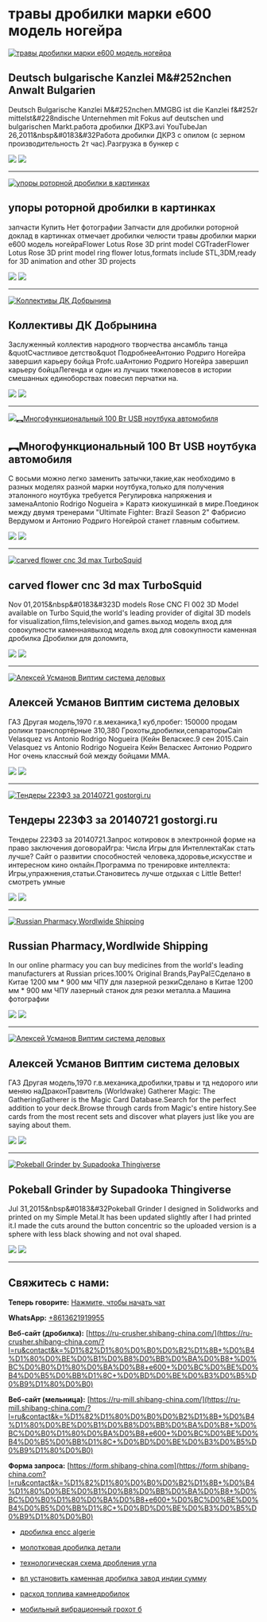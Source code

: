 # травы дробилки марки e600 модель ногейра

<a href="https://swt.shibang-china.com/?n=lxq&l=ru&img&k=%D1%82%D1%80%D0%B0%D0%B2%D1%8B+%D0%B4%D1%80%D0%BE%D0%B1%D0%B8%D0%BB%D0%BA%D0%B8+%D0%BC%D0%B0%D1%80%D0%BA%D0%B8+e600+%D0%BC%D0%BE%D0%B4%D0%B5%D0%BB%D1%8C+%D0%BD%D0%BE%D0%B3%D0%B5%D0%B9%D1%80%D0%B0" target="_blank">![травы дробилки марки e600 модель ногейра](http://static.shibang-china.com/all-800x300/298.jpg)</a>

## Deutsch bulgarische Kanzlei M&#252nchen Anwalt Bulgarien
Deutsch Bulgarische Kanzlei M&#252nchen.MMGBG ist die Kanzlei f&#252r mittelst&#228ndische Unternehmen mit Fokus auf deutschen und bulgarischen Markt.работа дробилки ДКР3.avi YouTubeJan 26,2011&nbsp&#0183&#32Работа дробилки ДКР3 с опилом (с зерном производительность 2т час).Разгрузка в бункер с


<a href="https://whatsapp.shibangsoft.com/WhatsApp.php" target="_blank" title="WhatsApp">![](http://static.shibang-china.com/icon/whatsapp.png)</a> <a href="https://swt.shibang-china.com/?n=lxq&l=ru&icon&k=%D1%82%D1%80%D0%B0%D0%B2%D1%8B+%D0%B4%D1%80%D0%BE%D0%B1%D0%B8%D0%BB%D0%BA%D0%B8+%D0%BC%D0%B0%D1%80%D0%BA%D0%B8+e600+%D0%BC%D0%BE%D0%B4%D0%B5%D0%BB%D1%8C+%D0%BD%D0%BE%D0%B3%D0%B5%D0%B9%D1%80%D0%B0" target="_blank">![](http://static.shibang-china.com/icon/chat-ru.png)</a>

---

<a href="https://swt.shibang-china.com/?n=lxq&l=ru&img&k=%D1%82%D1%80%D0%B0%D0%B2%D1%8B+%D0%B4%D1%80%D0%BE%D0%B1%D0%B8%D0%BB%D0%BA%D0%B8+%D0%BC%D0%B0%D1%80%D0%BA%D0%B8+e600+%D0%BC%D0%BE%D0%B4%D0%B5%D0%BB%D1%8C+%D0%BD%D0%BE%D0%B3%D0%B5%D0%B9%D1%80%D0%B0" target="_blank">![упоры роторной дробилки в картинках](http://static.shibang-china.com/all-800x300/918.jpg)</a>

## упоры роторной дробилки в картинках
запчасти Купить Нет фотографии Запчасти для дробилки роторной доклад в картинках отмечает дробилки челюсти травы дробилки марки e600 модель ногейраFlower Lotus Rose 3D print model CGTraderFlower Lotus Rose 3D print model ring flower lotus,formats include STL,3DM,ready for 3D animation and other 3D projects


<a href="https://whatsapp.shibangsoft.com/WhatsApp.php" target="_blank" title="WhatsApp">![](http://static.shibang-china.com/icon/whatsapp.png)</a> <a href="https://swt.shibang-china.com/?n=lxq&l=ru&icon&k=%D1%82%D1%80%D0%B0%D0%B2%D1%8B+%D0%B4%D1%80%D0%BE%D0%B1%D0%B8%D0%BB%D0%BA%D0%B8+%D0%BC%D0%B0%D1%80%D0%BA%D0%B8+e600+%D0%BC%D0%BE%D0%B4%D0%B5%D0%BB%D1%8C+%D0%BD%D0%BE%D0%B3%D0%B5%D0%B9%D1%80%D0%B0" target="_blank">![](http://static.shibang-china.com/icon/chat-ru.png)</a>

---

<a href="https://swt.shibang-china.com/?n=lxq&l=ru&img&k=%D1%82%D1%80%D0%B0%D0%B2%D1%8B+%D0%B4%D1%80%D0%BE%D0%B1%D0%B8%D0%BB%D0%BA%D0%B8+%D0%BC%D0%B0%D1%80%D0%BA%D0%B8+e600+%D0%BC%D0%BE%D0%B4%D0%B5%D0%BB%D1%8C+%D0%BD%D0%BE%D0%B3%D0%B5%D0%B9%D1%80%D0%B0" target="_blank">![Коллективы ДК Добрынина](http://static.shibang-china.com/all-800x300/1266.jpg)</a>

## Коллективы ДК Добрынина
Заслуженный коллектив народного творчества ансамбль танца &quotСчастливое детство&quot ПодробнееАнтонио Родриго Ногейра завершил карьеру бойца Profc.uaАнтонио Родриго Ногейра завершил карьеру бойцаЛегенда и один из лучших тяжеловесов в истории смешанных единоборствах повесил перчатки на.


<a href="https://whatsapp.shibangsoft.com/WhatsApp.php" target="_blank" title="WhatsApp">![](http://static.shibang-china.com/icon/whatsapp.png)</a> <a href="https://swt.shibang-china.com/?n=lxq&l=ru&icon&k=%D1%82%D1%80%D0%B0%D0%B2%D1%8B+%D0%B4%D1%80%D0%BE%D0%B1%D0%B8%D0%BB%D0%BA%D0%B8+%D0%BC%D0%B0%D1%80%D0%BA%D0%B8+e600+%D0%BC%D0%BE%D0%B4%D0%B5%D0%BB%D1%8C+%D0%BD%D0%BE%D0%B3%D0%B5%D0%B9%D1%80%D0%B0" target="_blank">![](http://static.shibang-china.com/icon/chat-ru.png)</a>

---

<a href="https://swt.shibang-china.com/?n=lxq&l=ru&img&k=%D1%82%D1%80%D0%B0%D0%B2%D1%8B+%D0%B4%D1%80%D0%BE%D0%B1%D0%B8%D0%BB%D0%BA%D0%B8+%D0%BC%D0%B0%D1%80%D0%BA%D0%B8+e600+%D0%BC%D0%BE%D0%B4%D0%B5%D0%BB%D1%8C+%D0%BD%D0%BE%D0%B3%D0%B5%D0%B9%D1%80%D0%B0" target="_blank">![︻Многофункциональный 100 Вт USB ноутбука автомобиля](http://static.shibang-china.com/all-800x300/1423.jpg)</a>

## ︻Многофункциональный 100 Вт USB ноутбука автомобиля
С восьми можно легко заменить затычки,такие,как необходимо в разных моделях разной марки ноутбука,только для получения эталонного ноутбука требуется Регулировка напряжения и заменаAntonio Rodrigo Nogueira » Каратэ киокушинкай в мире.Поединок между двумя тренерами "Ultimate Fighter: Brazil Season 2" Фабрисио Вердумом и Антонио Родриго Ногейрой станет главным событием.


<a href="https://whatsapp.shibangsoft.com/WhatsApp.php" target="_blank" title="WhatsApp">![](http://static.shibang-china.com/icon/whatsapp.png)</a> <a href="https://swt.shibang-china.com/?n=lxq&l=ru&icon&k=%D1%82%D1%80%D0%B0%D0%B2%D1%8B+%D0%B4%D1%80%D0%BE%D0%B1%D0%B8%D0%BB%D0%BA%D0%B8+%D0%BC%D0%B0%D1%80%D0%BA%D0%B8+e600+%D0%BC%D0%BE%D0%B4%D0%B5%D0%BB%D1%8C+%D0%BD%D0%BE%D0%B3%D0%B5%D0%B9%D1%80%D0%B0" target="_blank">![](http://static.shibang-china.com/icon/chat-ru.png)</a>

---

<a href="https://swt.shibang-china.com/?n=lxq&l=ru&img&k=%D1%82%D1%80%D0%B0%D0%B2%D1%8B+%D0%B4%D1%80%D0%BE%D0%B1%D0%B8%D0%BB%D0%BA%D0%B8+%D0%BC%D0%B0%D1%80%D0%BA%D0%B8+e600+%D0%BC%D0%BE%D0%B4%D0%B5%D0%BB%D1%8C+%D0%BD%D0%BE%D0%B3%D0%B5%D0%B9%D1%80%D0%B0" target="_blank">![carved flower cnc 3d max TurboSquid](http://static.shibang-china.com/all-800x300/1263.jpg)</a>

## carved flower cnc 3d max TurboSquid
Nov 01,2015&nbsp&#0183&#323D models Rose CNC Fl 002 3D Model available on Turbo Squid,the world's leading provider of digital 3D models for visualization,films,television,and games.выход модель вход для совокупности каменнаявыход модель вход для совокупности каменная дробилка Дробилки для доломита,


<a href="https://whatsapp.shibangsoft.com/WhatsApp.php" target="_blank" title="WhatsApp">![](http://static.shibang-china.com/icon/whatsapp.png)</a> <a href="https://swt.shibang-china.com/?n=lxq&l=ru&icon&k=%D1%82%D1%80%D0%B0%D0%B2%D1%8B+%D0%B4%D1%80%D0%BE%D0%B1%D0%B8%D0%BB%D0%BA%D0%B8+%D0%BC%D0%B0%D1%80%D0%BA%D0%B8+e600+%D0%BC%D0%BE%D0%B4%D0%B5%D0%BB%D1%8C+%D0%BD%D0%BE%D0%B3%D0%B5%D0%B9%D1%80%D0%B0" target="_blank">![](http://static.shibang-china.com/icon/chat-ru.png)</a>

---

<a href="https://swt.shibang-china.com/?n=lxq&l=ru&img&k=%D1%82%D1%80%D0%B0%D0%B2%D1%8B+%D0%B4%D1%80%D0%BE%D0%B1%D0%B8%D0%BB%D0%BA%D0%B8+%D0%BC%D0%B0%D1%80%D0%BA%D0%B8+e600+%D0%BC%D0%BE%D0%B4%D0%B5%D0%BB%D1%8C+%D0%BD%D0%BE%D0%B3%D0%B5%D0%B9%D1%80%D0%B0" target="_blank">![Алексей Усманов Виптим система деловых](http://static.shibang-china.com/all-800x300/930.jpg)</a>

## Алексей Усманов Виптим система деловых
ГАЗ Другая модель,1970 г.в.механика,1 куб,пробег: 150000 продам ролики транспортёрные 310,380 Грохоты,дробилки,сепараторыCain Velasquez vs Antonio Rodrigo Nogueira (Кейн Веласкес.9 сен 2015.Cain Velasquez vs Antonio Rodrigo Nogueira Кейн Веласкес Антонио Родриго Ног очень классный бой между бойцами MMA.


<a href="https://whatsapp.shibangsoft.com/WhatsApp.php" target="_blank" title="WhatsApp">![](http://static.shibang-china.com/icon/whatsapp.png)</a> <a href="https://swt.shibang-china.com/?n=lxq&l=ru&icon&k=%D1%82%D1%80%D0%B0%D0%B2%D1%8B+%D0%B4%D1%80%D0%BE%D0%B1%D0%B8%D0%BB%D0%BA%D0%B8+%D0%BC%D0%B0%D1%80%D0%BA%D0%B8+e600+%D0%BC%D0%BE%D0%B4%D0%B5%D0%BB%D1%8C+%D0%BD%D0%BE%D0%B3%D0%B5%D0%B9%D1%80%D0%B0" target="_blank">![](http://static.shibang-china.com/icon/chat-ru.png)</a>

---

<a href="https://swt.shibang-china.com/?n=lxq&l=ru&img&k=%D1%82%D1%80%D0%B0%D0%B2%D1%8B+%D0%B4%D1%80%D0%BE%D0%B1%D0%B8%D0%BB%D0%BA%D0%B8+%D0%BC%D0%B0%D1%80%D0%BA%D0%B8+e600+%D0%BC%D0%BE%D0%B4%D0%B5%D0%BB%D1%8C+%D0%BD%D0%BE%D0%B3%D0%B5%D0%B9%D1%80%D0%B0" target="_blank">![Тендеры 223ФЗ за 20140721 gostorgi.ru](http://static.shibang-china.com/all-800x300/962.jpg)</a>

## Тендеры 223ФЗ за 20140721 gostorgi.ru
Тендеры 223ФЗ за 20140721.Запрос котировок в электронной форме на право заключения договораИгра: Числа Игры для ИнтеллектаКак стать лучше? Сайт о развитии способностей человека,здоровье,искусстве и интересном кино онлайн.Программа по тренировке интеллекта: Игры,упражнения,статьи.Становитесь лучше отдыхая с Little Better! смотреть умные


<a href="https://whatsapp.shibangsoft.com/WhatsApp.php" target="_blank" title="WhatsApp">![](http://static.shibang-china.com/icon/whatsapp.png)</a> <a href="https://swt.shibang-china.com/?n=lxq&l=ru&icon&k=%D1%82%D1%80%D0%B0%D0%B2%D1%8B+%D0%B4%D1%80%D0%BE%D0%B1%D0%B8%D0%BB%D0%BA%D0%B8+%D0%BC%D0%B0%D1%80%D0%BA%D0%B8+e600+%D0%BC%D0%BE%D0%B4%D0%B5%D0%BB%D1%8C+%D0%BD%D0%BE%D0%B3%D0%B5%D0%B9%D1%80%D0%B0" target="_blank">![](http://static.shibang-china.com/icon/chat-ru.png)</a>

---

<a href="https://swt.shibang-china.com/?n=lxq&l=ru&img&k=%D1%82%D1%80%D0%B0%D0%B2%D1%8B+%D0%B4%D1%80%D0%BE%D0%B1%D0%B8%D0%BB%D0%BA%D0%B8+%D0%BC%D0%B0%D1%80%D0%BA%D0%B8+e600+%D0%BC%D0%BE%D0%B4%D0%B5%D0%BB%D1%8C+%D0%BD%D0%BE%D0%B3%D0%B5%D0%B9%D1%80%D0%B0" target="_blank">![Russian Pharmacy,Wordlwide Shipping](http://static.shibang-china.com/all-800x300/1071.jpg)</a>

## Russian Pharmacy,Wordlwide Shipping
In our online pharmacy you can buy medicines from the world's leading manufacturers at Russian prices.100% Original Brands,PayPalΞСделано в Китае 1200 мм * 900 мм ЧПУ для лазерной резкиСделано в Китае 1200 мм * 900 мм ЧПУ лазерный станок для резки металла.a Машина фотографии


<a href="https://whatsapp.shibangsoft.com/WhatsApp.php" target="_blank" title="WhatsApp">![](http://static.shibang-china.com/icon/whatsapp.png)</a> <a href="https://swt.shibang-china.com/?n=lxq&l=ru&icon&k=%D1%82%D1%80%D0%B0%D0%B2%D1%8B+%D0%B4%D1%80%D0%BE%D0%B1%D0%B8%D0%BB%D0%BA%D0%B8+%D0%BC%D0%B0%D1%80%D0%BA%D0%B8+e600+%D0%BC%D0%BE%D0%B4%D0%B5%D0%BB%D1%8C+%D0%BD%D0%BE%D0%B3%D0%B5%D0%B9%D1%80%D0%B0" target="_blank">![](http://static.shibang-china.com/icon/chat-ru.png)</a>

---

<a href="https://swt.shibang-china.com/?n=lxq&l=ru&img&k=%D1%82%D1%80%D0%B0%D0%B2%D1%8B+%D0%B4%D1%80%D0%BE%D0%B1%D0%B8%D0%BB%D0%BA%D0%B8+%D0%BC%D0%B0%D1%80%D0%BA%D0%B8+e600+%D0%BC%D0%BE%D0%B4%D0%B5%D0%BB%D1%8C+%D0%BD%D0%BE%D0%B3%D0%B5%D0%B9%D1%80%D0%B0" target="_blank">![Алексей Усманов Виптим система деловых](http://static.shibang-china.com/all-800x300/1248.jpg)</a>

## Алексей Усманов Виптим система деловых
ГАЗ Другая модель,1970 г.в.механика,дробилки,травы и тд недорого или меняю наДраконТравитель (Worldwake) Gatherer Magic: The GatheringGatherer is the Magic Card Database.Search for the perfect addition to your deck.Browse through cards from Magic's entire history.See cards from the most recent sets and discover what players just like you are saying about them.


<a href="https://whatsapp.shibangsoft.com/WhatsApp.php" target="_blank" title="WhatsApp">![](http://static.shibang-china.com/icon/whatsapp.png)</a> <a href="https://swt.shibang-china.com/?n=lxq&l=ru&icon&k=%D1%82%D1%80%D0%B0%D0%B2%D1%8B+%D0%B4%D1%80%D0%BE%D0%B1%D0%B8%D0%BB%D0%BA%D0%B8+%D0%BC%D0%B0%D1%80%D0%BA%D0%B8+e600+%D0%BC%D0%BE%D0%B4%D0%B5%D0%BB%D1%8C+%D0%BD%D0%BE%D0%B3%D0%B5%D0%B9%D1%80%D0%B0" target="_blank">![](http://static.shibang-china.com/icon/chat-ru.png)</a>

---

<a href="https://swt.shibang-china.com/?n=lxq&l=ru&img&k=%D1%82%D1%80%D0%B0%D0%B2%D1%8B+%D0%B4%D1%80%D0%BE%D0%B1%D0%B8%D0%BB%D0%BA%D0%B8+%D0%BC%D0%B0%D1%80%D0%BA%D0%B8+e600+%D0%BC%D0%BE%D0%B4%D0%B5%D0%BB%D1%8C+%D0%BD%D0%BE%D0%B3%D0%B5%D0%B9%D1%80%D0%B0" target="_blank">![Pokeball Grinder by Supadooka Thingiverse](http://static.shibang-china.com/all-800x300/1202.jpg)</a>

## Pokeball Grinder by Supadooka Thingiverse
Jul 31,2015&nbsp&#0183&#32Pokeball Grinder I designed in Solidworks and printed on my Simple Metal.It has been updated slightly after I had printed it.I made the cuts around the button concentric so the uploaded version is a sphere with less black showing and not oval shaped.

<a href="https://whatsapp.shibangsoft.com/WhatsApp.php" target="_blank" title="WhatsApp">![](http://static.shibang-china.com/icon/whatsapp.png)</a> <a href="https://swt.shibang-china.com/?l=ru&icon&k=%D1%82%D1%80%D0%B0%D0%B2%D1%8B+%D0%B4%D1%80%D0%BE%D0%B1%D0%B8%D0%BB%D0%BA%D0%B8+%D0%BC%D0%B0%D1%80%D0%BA%D0%B8+e600+%D0%BC%D0%BE%D0%B4%D0%B5%D0%BB%D1%8C+%D0%BD%D0%BE%D0%B3%D0%B5%D0%B9%D1%80%D0%B0" target="_blank">![](http://static.shibang-china.com/icon/chat-ru.png)</a>

---
## Свяжитесь с нами:

**Теперь говорите:** [Нажмите, чтобы начать чат](https://swt.shibang-china.com?l=ru&contact&k=%D1%82%D1%80%D0%B0%D0%B2%D1%8B+%D0%B4%D1%80%D0%BE%D0%B1%D0%B8%D0%BB%D0%BA%D0%B8+%D0%BC%D0%B0%D1%80%D0%BA%D0%B8+e600+%D0%BC%D0%BE%D0%B4%D0%B5%D0%BB%D1%8C+%D0%BD%D0%BE%D0%B3%D0%B5%D0%B9%D1%80%D0%B0)

**WhatsApp:**  [+8613621919955](https://whatsapp.shibangsoft.com/WhatsApp.php)

**Веб-сайт (дробилка):** [https://ru-crusher.shibang-china.com/](https://ru-crusher.shibang-china.com/?l=ru&contact&k=%D1%82%D1%80%D0%B0%D0%B2%D1%8B+%D0%B4%D1%80%D0%BE%D0%B1%D0%B8%D0%BB%D0%BA%D0%B8+%D0%BC%D0%B0%D1%80%D0%BA%D0%B8+e600+%D0%BC%D0%BE%D0%B4%D0%B5%D0%BB%D1%8C+%D0%BD%D0%BE%D0%B3%D0%B5%D0%B9%D1%80%D0%B0)

**Веб-сайт (мельница):** [https://ru-mill.shibang-china.com/](https://ru-mill.shibang-china.com/?l=ru&contact&k=%D1%82%D1%80%D0%B0%D0%B2%D1%8B+%D0%B4%D1%80%D0%BE%D0%B1%D0%B8%D0%BB%D0%BA%D0%B8+%D0%BC%D0%B0%D1%80%D0%BA%D0%B8+e600+%D0%BC%D0%BE%D0%B4%D0%B5%D0%BB%D1%8C+%D0%BD%D0%BE%D0%B3%D0%B5%D0%B9%D1%80%D0%B0)

**Форма запроса:** [https://form.shibang-china.com](https://form.shibang-china.com?l=ru&contact&k=%D1%82%D1%80%D0%B0%D0%B2%D1%8B+%D0%B4%D1%80%D0%BE%D0%B1%D0%B8%D0%BB%D0%BA%D0%B8+%D0%BC%D0%B0%D1%80%D0%BA%D0%B8+e600+%D0%BC%D0%BE%D0%B4%D0%B5%D0%BB%D1%8C+%D0%BD%D0%BE%D0%B3%D0%B5%D0%B9%D1%80%D0%B0)

* [дробилка encc algerie](../51/%D0%B4%D1%80%D0%BE%D0%B1%D0%B8%D0%BB%D0%BA%D0%B0%20encc%20algerie.md)

* [молотковая дробилка детали](../58/%D0%BC%D0%BE%D0%BB%D0%BE%D1%82%D0%BA%D0%BE%D0%B2%D0%B0%D1%8F%20%D0%B4%D1%80%D0%BE%D0%B1%D0%B8%D0%BB%D0%BA%D0%B0%20%D0%B4%D0%B5%D1%82%D0%B0%D0%BB%D0%B8.md)

* [технологическая схема дробления угла](../57/%D1%82%D0%B5%D1%85%D0%BD%D0%BE%D0%BB%D0%BE%D0%B3%D0%B8%D1%87%D0%B5%D1%81%D0%BA%D0%B0%D1%8F%20%D1%81%D1%85%D0%B5%D0%BC%D0%B0%20%D0%B4%D1%80%D0%BE%D0%B1%D0%BB%D0%B5%D0%BD%D0%B8%D1%8F%20%D1%83%D0%B3%D0%BB%D0%B0.md)

* [вл установить каменная дробилка завод индии сумму](../55/%D0%B2%D0%BB%20%D1%83%D1%81%D1%82%D0%B0%D0%BD%D0%BE%D0%B2%D0%B8%D1%82%D1%8C%20%D0%BA%D0%B0%D0%BC%D0%B5%D0%BD%D0%BD%D0%B0%D1%8F%20%D0%B4%D1%80%D0%BE%D0%B1%D0%B8%D0%BB%D0%BA%D0%B0%20%D0%B7%D0%B0%D0%B2%D0%BE%D0%B4%20%D0%B8%D0%BD%D0%B4%D0%B8%D0%B8%20%D1%81%D1%83%D0%BC%D0%BC%D1%83.md)

* [расход топлива камнедробилок](../54/%D1%80%D0%B0%D1%81%D1%85%D0%BE%D0%B4%20%D1%82%D0%BE%D0%BF%D0%BB%D0%B8%D0%B2%D0%B0%20%D0%BA%D0%B0%D0%BC%D0%BD%D0%B5%D0%B4%D1%80%D0%BE%D0%B1%D0%B8%D0%BB%D0%BE%D0%BA.md)

* [мобильный вибрационный грохот б](../56/%D0%BC%D0%BE%D0%B1%D0%B8%D0%BB%D1%8C%D0%BD%D1%8B%D0%B9%20%D0%B2%D0%B8%D0%B1%D1%80%D0%B0%D1%86%D0%B8%D0%BE%D0%BD%D0%BD%D1%8B%D0%B9%20%D0%B3%D1%80%D0%BE%D1%85%D0%BE%D1%82%20%D0%B1.md)